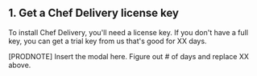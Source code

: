 ## 1. Get a Chef Delivery license key

To install Chef Delivery, you'll need a license key. If you don't have a full key, you can get a trial key from us that's good for XX days.

[PRODNOTE] Insert the modal here. Figure out # of days and replace XX above.

